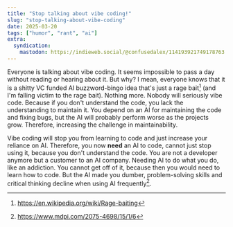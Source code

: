 ```yaml
---
title: "Stop talking about vibe coding!"
slug: "stop-talking-about-vibe-coding"
date: 2025-03-20
tags: ["humor", "rant", "ai"]
extra:
  syndication:
    mastodon: https://indieweb.social/@confusedalex/114193921749178763
---
```


Everyone is talking about vibe coding. It seems impossible to pass a day without reading or hearing about it. But why? I mean, everyone knows that it is a shitty VC funded AI buzzword-bingo idea that's just a rage bait[^fn:1] (and I'm falling victim to the rage bait). Nothing more. Nobody will seriously vibe code. Because if you don't understand the code, you lack the understanding to maintain it. You depend on an AI for maintaining the code and fixing bugs, but the AI will probably perform worse as the projects grow. Therefore, increasing the challenge in maintainability.

Vibe coding will stop you from learning to code and just increase your reliance on AI. Therefore, you now **need** an AI to code, cannot just stop using it, because you don't understand the code. You are not a developer anymore but a customer to an AI company. Needing AI to do what you do, like an addiction. You cannot get off of it, because then you would need to learn how to code. But the AI made you dumber, problem-solving skills and critical thinking decline when using AI frequently[^fn:2].

[^fn:1]: <https://en.wikipedia.org/wiki/Rage-baiting>
[^fn:2]: <https://www.mdpi.com/2075-4698/15/1/6>

